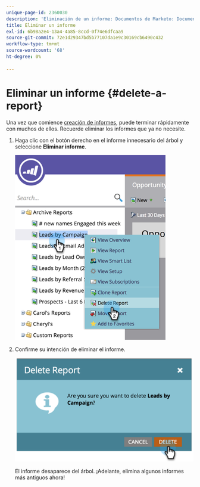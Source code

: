 ```yaml
---
unique-page-id: 2360030
description: 'Eliminación de un informe: Documentos de Marketo: Documentación del producto'
title: Eliminar un informe
exl-id: 6b98a2e4-13a4-4a85-8ccd-0f74e6dfcaa9
source-git-commit: 72e1d29347bd5b77107da1e9c30169cb6490c432
workflow-type: tm+mt
source-wordcount: '68'
ht-degree: 0%

---
```


# Eliminar un informe {#delete-a-report}

Una vez que comience [creación de informes](/help/marketo/product-docs/reporting/basic-reporting/creating-reports/create-a-report-in-a-program.md), puede terminar rápidamente con muchos de ellos. Recuerde eliminar los informes que ya no necesite.

1. Haga clic con el botón derecho en el informe innecesario del árbol y seleccione **Eliminar informe**.

   ![](assets/image2014-9-16-14-3a26-3a48.png)

1. Confirme su intención de eliminar el informe.

   ![](assets/image2014-9-16-14-3a26-3a53.png)

   El informe desaparece del árbol. ¡Adelante, elimina algunos informes más antiguos ahora!
